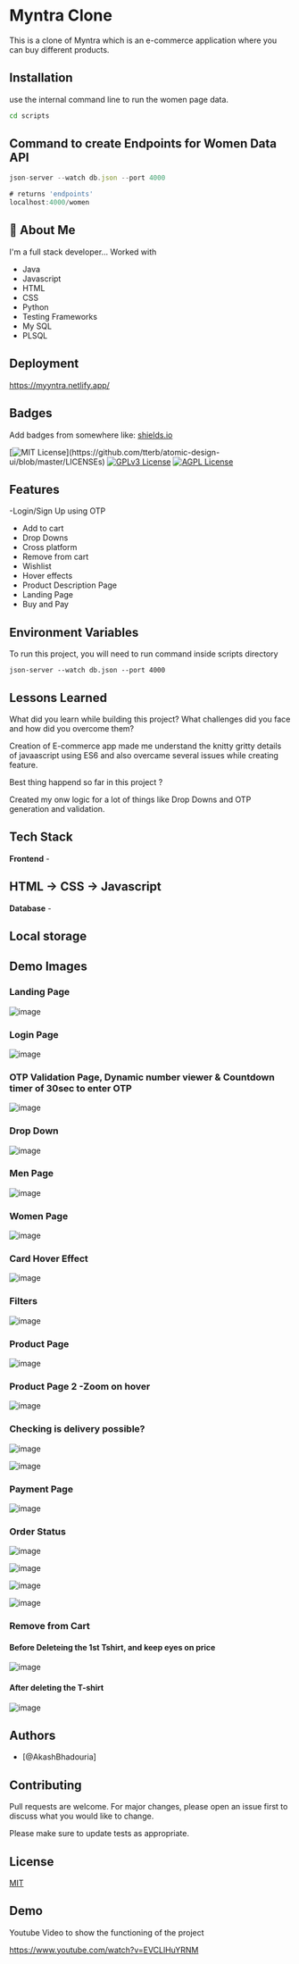 # Myntra Clone

This is a clone of Myntra which is an e-commerce application where you can buy different products.

## Installation

use the internal command line to run the women page data.

```bash
cd scripts
 ```

## Command to create Endpoints for Women Data API

```javascript
json-server --watch db.json --port 4000

# returns 'endpoints'
localhost:4000/women

```
## 🚀 About Me
I'm a full stack developer...
Worked with 
- Java
- Javascript
- HTML
- CSS 
- Python
- Testing Frameworks
- My SQL
- PLSQL


## Deployment

https://myyntra.netlify.app/


## Badges

Add badges from somewhere like: [shields.io](https://shields.io/)

[![MIT License](https://img.shields.io/apm/l/atomic-design-ui.svg?)](https://github.com/tterb/atomic-design-ui/blob/master/LICENSEs)
[![GPLv3 License](https://img.shields.io/badge/License-GPL%20v3-yellow.svg)](https://opensource.org/licenses/)
[![AGPL License](https://img.shields.io/badge/license-AGPL-blue.svg)](http://www.gnu.org/licenses/agpl-3.0)


## Features

-Login/Sign Up using OTP
- Add to cart
- Drop Downs
- Cross platform
- Remove from cart
- Wishlist
- Hover effects
- Product Description Page
- Landing Page
- Buy and Pay 


## Environment Variables

To run this project, you will need to run command inside scripts directory

``` json-server --watch db.json --port 4000 ```


## Lessons Learned

What did you learn while building this project? What challenges did you face and how did you overcome them?

Creation of E-commerce app made me understand the knitty gritty details of javaascript using ES6
and also overcame several issues while creating feature.

Best thing happend so far in this project ?

Created my onw logic for a lot of things like Drop Downs and OTP generation and validation.
## Tech Stack

**Frontend** - 

## HTML -> CSS -> Javascript

**Database** - 
## Local storage


## Demo Images

### Landing Page

![image](https://user-images.githubusercontent.com/25353461/174251551-6570a5a2-e77a-4d57-b209-26bde19dbe72.png)


### Login Page

![image](https://user-images.githubusercontent.com/25353461/174251615-8550460a-0693-4828-895f-24dea497630a.png)


### OTP Validation Page, Dynamic number viewer & Countdown timer of 30sec to enter OTP

![image](https://user-images.githubusercontent.com/25353461/174251753-20af8a9e-1808-4241-aabf-5f3c153696e2.png)


### Drop Down

![image](https://user-images.githubusercontent.com/25353461/174251868-513cf9d7-56d5-45c3-af71-fcdbcbc75268.png)


### Men Page

![image](https://user-images.githubusercontent.com/25353461/174251942-e0f40dc5-0a8d-4cfd-84cf-b7e9f3b2a27d.png)


### Women Page

![image](https://user-images.githubusercontent.com/25353461/174252096-35b2c3fc-3e47-41f4-b3fa-34e522c518e1.png)


### Card Hover Effect

![image](https://user-images.githubusercontent.com/25353461/174252185-2038f0de-361a-4dd1-8bd7-69b5d970b6a4.png)


### Filters

![image](https://user-images.githubusercontent.com/25353461/174252262-114e7d7c-ea2d-4908-9e26-322f6d7551ca.png)

### Product Page

![image](https://user-images.githubusercontent.com/25353461/174252401-998d2c08-bbb2-4522-b273-218689103aae.png)


### Product Page 2 -Zoom on hover

![image](https://user-images.githubusercontent.com/25353461/174252576-1066fa7c-90c8-4110-97d6-ff93b65bfcb8.png)


### Checking is delivery possible?

![image](https://user-images.githubusercontent.com/25353461/174252671-a52effad-b432-463a-b307-cc2077279e9f.png)

![image](https://user-images.githubusercontent.com/25353461/174252735-a45797dd-b9aa-40e9-a81e-a519c2d7b2fe.png)

### Payment Page 

![image](https://user-images.githubusercontent.com/25353461/174252860-39e2e936-8ecb-4b3d-b632-91cd2a6e6e8c.png)

### Order Status

![image](https://user-images.githubusercontent.com/25353461/174253013-fd7f36d7-3651-46bc-962e-ca3f5e59dfa9.png)


![image](https://user-images.githubusercontent.com/25353461/174253049-c73ee51f-6bb7-4228-990e-41ac75063862.png)


![image](https://user-images.githubusercontent.com/25353461/174253086-39eba367-3434-49f4-aad2-712d38055f18.png)


![image](https://user-images.githubusercontent.com/25353461/174253119-e3cb1c5d-9691-402d-b796-83d923137911.png)


### Remove from Cart

#### Before Deleteing the 1st Tshirt, and keep eyes on price

![image](https://user-images.githubusercontent.com/25353461/174253265-3ccd1572-6793-47df-a424-c23d3a4ac0c9.png)

#### After deleting the T-shirt

![image](https://user-images.githubusercontent.com/25353461/174253359-c132d7bb-0e40-44d9-a7b9-9a9dad347caa.png)



## Authors

- [@AkashBhadouria]


## Contributing
Pull requests are welcome. For major changes, please open an issue first to discuss what you would like to change.

Please make sure to update tests as appropriate.


## License
[MIT](https://choosealicense.com/licenses/mit/)
## Demo

Youtube Video to show the functioning of the project

https://www.youtube.com/watch?v=EVCLlHuYRNM


 
